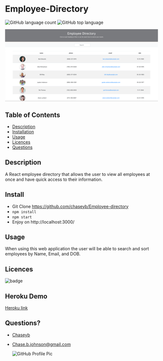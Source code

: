 # Employee-Directory

![GitHub language count](https://img.shields.io/github/languages/count/chaseyb/employee-directory)
![GitHub top language](https://img.shields.io/github/languages/top/chaseyb/employee-directory)

<img src="public/ed-demo.png">

## Table of Contents

- [Description](#description)
- [Installation](#install)
- [Usage](#usage)
- [Licences](#licences)
- [Questions](#questions)

## Description

A React employee directory that allows the user to view all employees at once and have quick access to their information.

## Install

* Git Clone https://github.com/chaseyb/Employee-directory
* `npm install`
* `npm start`
* Enjoy on http://localhost:3000/

## Usage

When using this web application the user will be able to search and sort employees by Name, Email, and DOB.

## Licences

![badge](https://img.shields.io/badge/License-Open-blue.svg)

## Heroku Demo

[Heroku link](https://employee-directory-9000.herokuapp.com/ "Heroku Link")

## Questions?

- [Chaseyb](https://github.com/Chaseyb)
- <Chase.b.johnson@gmail.com>

  <img src="https://github.com/Chaseyb.png" alt="GitHub Profile Pic" width="150" height="150">
